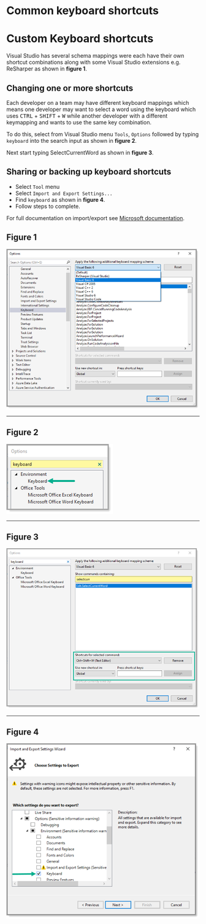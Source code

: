 # Common keyboard shortcuts



# Custom Keyboard shortcuts


Visual Studio has several schema mappings were each have their own shortcut combinations along with some Visual Studio extensions e.g. ReSharper as shown in **figure 1**.


## Changing one or more shortcuts

Each developer on a team may have different keyboard mappings which means one developer may want to select a word using the keyboard which uses <kbd>CTRL</kbd> + <kbd>SHIFT</kbd> + <kbd>W</kbd> while another developer with a different keymapping and wants to use the same key combination.

To do this, select from Visual Studio menu `Tools`, `Options` followed by typing `keyboard` into the search input as shown in **figure 2**.

Next start typing SelectCurrentWord as shown in **figure 3**.

## Sharing or backing up keyboard shortcuts

* Select `Tool` menu
* Select `Import and Export Settings...`
* Find `keyboard` as shown in **figure 4**.
* Follow steps to complete.

For full documentation on import/export see [Microsoft documentation](https://docs.microsoft.com/en-us/visualstudio/ide/identifying-and-customizing-keyboard-shortcuts-in-visual-studio?view=vs-2019).


## Figure 1
![img](./assets/keymaps.png)

---

## Figure 2
![img](./assets/k1.png)

---

## Figure 3
![img](./assets/k2.png)

---

## Figure 4
![img](./assets/ImportExport.png)

